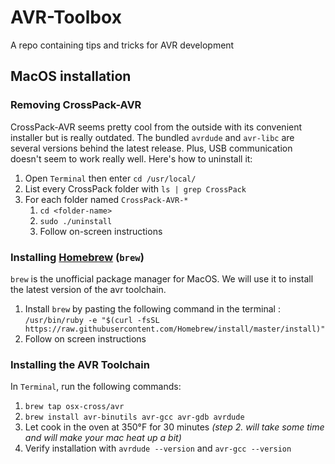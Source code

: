 # AVR-Toolbox

A repo containing tips and tricks for AVR development

## MacOS installation

### Removing CrossPack-AVR

CrossPack-AVR seems pretty cool from the outside with its convenient installer but is really outdated. The bundled `avrdude` and `avr-libc` are several versions behind the latest release. Plus, USB communication doesn't seem to work really well. Here's how to uninstall it:

1) Open `Terminal` then enter `cd /usr/local/`
2) List every CrossPack folder with `ls | grep CrossPack`
3) For each folder named `CrossPack-AVR-*`
    1) `cd <folder-name>`
    2) `sudo ./uninstall`
    3) Follow on-screen instructions

### Installing [Homebrew](https://brew.sh) (`brew`)

`brew` is the unofficial package manager for MacOS. We will use it to install the latest version of the avr toolchain.

1) Install `brew` by pasting the following command in the terminal : `/usr/bin/ruby -e "$(curl -fsSL https://raw.githubusercontent.com/Homebrew/install/master/install)"`
2) Follow on screen instructions

### Installing the AVR Toolchain

In `Terminal`, run the following commands:
1) `brew tap osx-cross/avr`
2) `brew install avr-binutils avr-gcc avr-gdb avrdude`
3) Let cook in the oven at 350°F for 30 minutes _(step 2. will take some time and will make your mac heat up a bit)_
4) Verify installation with `avrdude --version` and `avr-gcc --version`